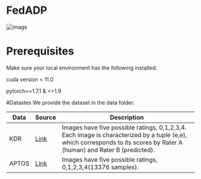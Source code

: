 # FedADP

![image](https://github.com/DR-dection/FedADP/assets/165360700/dc880610-f31a-4f81-be7b-4cfce55f1f7e)

# Prerequisites
Make sure your local environment has the following installed:

cuda version < 11.0
  
pytorch>=1.7.1 & <=1.9

#Datastes
We provide the dataset in the data folder.

| Data | Source| Description |
|---------|---------|---------|
| KDR | [Link](https://www.kaggle.com/competitions/diabetic-retinopathy-detection)|Images have five possible ratings, 0,1,2,3,4.  Each image is characterized by a tuple (e,e), which corresponds to its scores by Rater A (human) and Rater B (predicted).|
| APTOS |[Link](https://kaggle.com/competitions/aptos2019-blindness-detection)|Images have five possible ratings, 0,1,2,3,4(13376 samples).
